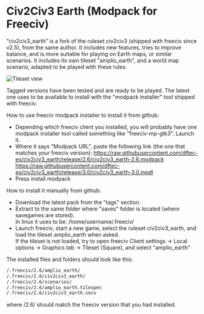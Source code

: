 # Civ2Civ3 Earth (Modpack for Freeciv)
"civ2civ3_earth" is a fork of the ruleset civ2civ3 (shipped with freeciv since v2.5), from the same author. It includes new features, tries to improve balance, and is more suitable for playing on Earth maps, or similar scenarios. It includes its own tileset "amplio_earth", and a world map scenario, adapted to be played with these rules.


![Tileset view](/Screenshots/civ2civ3_earth-tileset.jpg?raw=true "Tileset view")

Tagged versions have been tested and are ready to be played. The latest one uses to be available to install with the "modpack installer" tool shipped with freeciv.

How to use freeciv modpack installer to install it from github:
* Depending which freeciv client you installed, you will probably have one modpack installer tool called something like "freeciv-mp-gtk3". Launch it. 
* Where it says "Modpack URL", paste the following link (the one that matches your freeciv version):
https://raw.githubusercontent.com/dftec-es/civ2civ3_earth/release/2.6/civ2civ3_earth-2.6.modpack
https://raw.githubusercontent.com/dftec-es/civ2civ3_earth/release/3.0/civ2civ3_earth-3.0.mpdl
* Press install modpack

How to install it manually from github:
* Download the latest pack from the "tags" section.
* Extract to the same folder where "saves" folder is located (where savegames are stored).<br/>
In linux it uses to be: /home/username/.freeciv/
* Launch freeciv, start a new game, select the ruleset civ2civ3_earth, and load the tileset amplio_earth when asked.<br/>
If the tileset is not loaded, try to open freeciv Client settings &rarr; Local options &rarr; Graphics tab &rarr; Tileset (Square), and select "amplio_earth"

The installed files and folders should look like this:
```sh
/.freeciv/2.6/amplio_earth/
/.freeciv/2.6/civ2civ3_earth/
/.freeciv/2.6/scenarios/
/.freeciv/2.6/amplio_earth.tilespec
/.freeciv/2.6/civ2civ3_earth.serv
```
where /2.6/ should match the freeciv version that you had installed.

